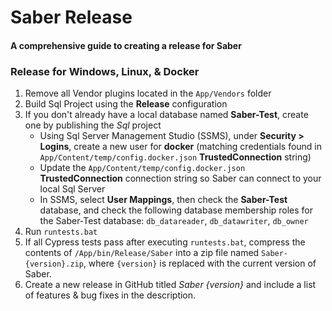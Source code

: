 # Saber Release
#### A comprehensive guide to creating a release for Saber

### Release for Windows, Linux, & Docker
1. Remove all Vendor plugins located in the `App/Vendors` folder
2. Build Sql Project using the **Release** configuration
3. If you don't already have a local database named **Saber-Test**, create one by publishing the *Sql* project
	* Using Sql Server Management Studio (SSMS), under **Security > Logins**, create a new user for **docker** (matching credentials found in `App/Content/temp/config.docker.json` **TrustedConnection** string)
	* Update the `App/Content/temp/config.docker.json` **TrustedConnection** connection string so Saber can connect to your local Sql Server
	* In SSMS, select **User Mappings**, then check the **Saber-Test** database, and check the following database membership roles for the Saber-Test database: `db_datareader`, `db_datawriter`, `db_owner`
3. Run `runtests.bat`
4. If all Cypress tests pass after executing `runtests.bat`, compress the contents of `/App/bin/Release/Saber`
into a zip file named `Saber-{version}.zip`, where `{version}` is replaced with the current version of Saber.
5. Create a new release in GitHub titled *Saber {version}* and include a list of features & bug fixes in the description.

